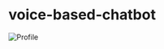 # voice-based-chatbot
<img src="https://github/johnnie33/voice-based-chatbot/blob/main/images/icon.jpg?raw=true" alt="Profile">
